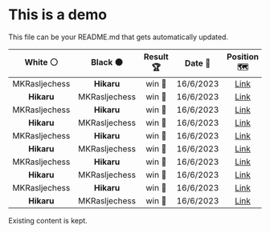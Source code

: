 # This is a demo

This file can be your README.md that gets automatically updated.

<!--START_SECTION:chessStats-->
<!-- Automatically generated with https://github.com/Balastrong/chess-stats-action -->

| White ⚪ | Black ⚫ | Result 🏆 | Date 📅 | Position 🗺️ |
|:---:|:---:|:---:|:---:|:---:|
| MKRasljechess | **Hikaru** | win 🥇 | 16/6/2023 | <a href="http://www.ee.unb.ca/cgi-bin/tervo/fen.pl?select=r7/pp2bk1p/2b1pppP/3r4/P1NP4/1P2B3/5PK1/3RR3 b - -">Link</a> |
| **Hikaru** | MKRasljechess | win 🥇 | 16/6/2023 | <a href="http://www.ee.unb.ca/cgi-bin/tervo/fen.pl?select=3r1rk1/3n1p2/p4Ppn/1ppqp1N1/3p3Q/P2P3P/1PP3P1/R4RK1 w - -">Link</a> |
| MKRasljechess | **Hikaru** | win 🥇 | 16/6/2023 | <a href="http://www.ee.unb.ca/cgi-bin/tervo/fen.pl?select=8/6r1/8/8/8/3k1K2/4p3/8 w - -">Link</a> |
| **Hikaru** | MKRasljechess | win 🥇 | 16/6/2023 | <a href="http://www.ee.unb.ca/cgi-bin/tervo/fen.pl?select=r1br2k1/4b3/pq2p1pp/1p1pPn2/3P2P1/3Q1N2/PPB1RP2/R1B3K1 b - -">Link</a> |
| MKRasljechess | **Hikaru** | win 🥇 | 16/6/2023 | <a href="http://www.ee.unb.ca/cgi-bin/tervo/fen.pl?select=3r1k2/p1r1R2p/1p3ppN/8/1P6/P4bP1/5P1P/4R1K1 b - -">Link</a> |
| **Hikaru** | MKRasljechess | win 🥇 | 16/6/2023 | <a href="http://www.ee.unb.ca/cgi-bin/tervo/fen.pl?select=2rqrk2/3b3Q/4pbPp/pp1pP3/3P2P1/8/PP2RP2/R5K1 w - -">Link</a> |
| MKRasljechess | **Hikaru** | win 🥇 | 16/6/2023 | <a href="http://www.ee.unb.ca/cgi-bin/tervo/fen.pl?select=1rb2rk1/p1p2pp1/2p5/3n3p/3Pp2P/P7/1q2B3/RNKQ3R w - -">Link</a> |
| **Hikaru** | MKRasljechess | win 🥇 | 16/6/2023 | <a href="http://www.ee.unb.ca/cgi-bin/tervo/fen.pl?select=4r3/p2R2Q1/1p3kP1/2p2pnp/8/2P5/P1P4K/8 b - -">Link</a> |
| MKRasljechess | **Hikaru** | win 🥇 | 16/6/2023 | <a href="http://www.ee.unb.ca/cgi-bin/tervo/fen.pl?select=r5k1/p4pp1/4p2p/3nB3/1p1P4/5P1P/5P2/2R3K1 w - -">Link</a> |
| **Hikaru** | MKRasljechess | win 🥇 | 16/6/2023 | <a href="http://www.ee.unb.ca/cgi-bin/tervo/fen.pl?select=1r3rk1/5p1p/p1R2p2/3N4/1b4b1/1P2PN2/P4PPP/3R2K1 b - -">Link</a> |

<!--END_SECTION:chessStats-->

Existing content is kept.
